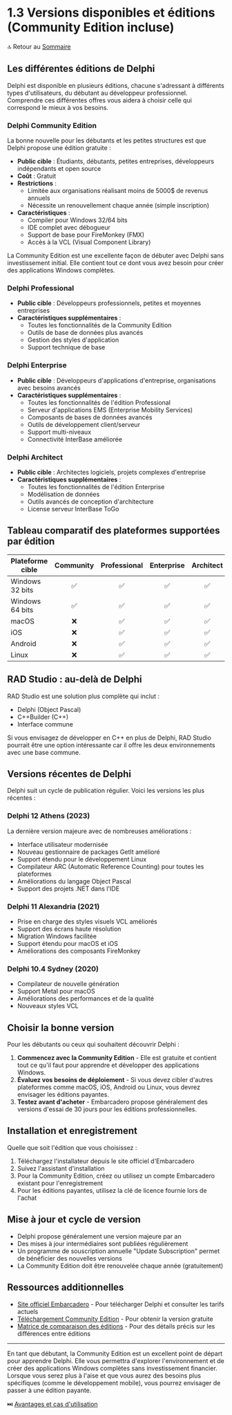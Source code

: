 # 1.3 Versions disponibles et éditions (Community Edition incluse)

🔝 Retour au [Sommaire](/SOMMAIRE.md)

## Les différentes éditions de Delphi

Delphi est disponible en plusieurs éditions, chacune s'adressant à différents types d'utilisateurs, du débutant au développeur professionnel. Comprendre ces différentes offres vous aidera à choisir celle qui correspond le mieux à vos besoins.

### Delphi Community Edition

La bonne nouvelle pour les débutants et les petites structures est que Delphi propose une édition gratuite :

- **Public cible** : Étudiants, débutants, petites entreprises, développeurs indépendants et open source
- **Coût** : Gratuit
- **Restrictions** :
  - Limitée aux organisations réalisant moins de 5000$ de revenus annuels
  - Nécessite un renouvellement chaque année (simple inscription)
- **Caractéristiques** :
  - Compiler pour Windows 32/64 bits
  - IDE complet avec débogueur
  - Support de base pour FireMonkey (FMX)
  - Accès à la VCL (Visual Component Library)

La Community Edition est une excellente façon de débuter avec Delphi sans investissement initial. Elle contient tout ce dont vous avez besoin pour créer des applications Windows complètes.

### Delphi Professional

- **Public cible** : Développeurs professionnels, petites et moyennes entreprises
- **Caractéristiques supplémentaires** :
  - Toutes les fonctionnalités de la Community Edition
  - Outils de base de données plus avancés
  - Gestion des styles d'application
  - Support technique de base

### Delphi Enterprise

- **Public cible** : Développeurs d'applications d'entreprise, organisations avec besoins avancés
- **Caractéristiques supplémentaires** :
  - Toutes les fonctionnalités de l'édition Professional
  - Serveur d'applications EMS (Enterprise Mobility Services)
  - Composants de bases de données avancés
  - Outils de développement client/serveur
  - Support multi-niveaux
  - Connectivité InterBase améliorée

### Delphi Architect

- **Public cible** : Architectes logiciels, projets complexes d'entreprise
- **Caractéristiques supplémentaires** :
  - Toutes les fonctionnalités de l'édition Enterprise
  - Modélisation de données
  - Outils avancés de conception d'architecture
  - License serveur InterBase ToGo

## Tableau comparatif des plateformes supportées par édition

| Plateforme cible          | Community | Professional | Enterprise | Architect |
|---------------------------|:---------:|:------------:|:----------:|:---------:|
| Windows 32 bits           |     ✅    |      ✅      |     ✅     |     ✅    |
| Windows 64 bits           |     ✅    |      ✅      |     ✅     |     ✅    |
| macOS                     |     ❌    |      ✅      |     ✅     |     ✅    |
| iOS                       |     ❌    |      ✅      |     ✅     |     ✅    |
| Android                   |     ❌    |      ✅      |     ✅     |     ✅    |
| Linux                     |     ❌    |      ✅      |     ✅     |     ✅    |

## RAD Studio : au-delà de Delphi

RAD Studio est une solution plus complète qui inclut :
- Delphi (Object Pascal)
- C++Builder (C++)
- Interface commune

Si vous envisagez de développer en C++ en plus de Delphi, RAD Studio pourrait être une option intéressante car il offre les deux environnements avec une base commune.

## Versions récentes de Delphi

Delphi suit un cycle de publication régulier. Voici les versions les plus récentes :

### Delphi 12 Athens (2023)

La dernière version majeure avec de nombreuses améliorations :
- Interface utilisateur modernisée
- Nouveau gestionnaire de packages GetIt amélioré
- Support étendu pour le développement Linux
- Compilateur ARC (Automatic Reference Counting) pour toutes les plateformes
- Améliorations du langage Object Pascal
- Support des projets .NET dans l'IDE

### Delphi 11 Alexandria (2021)

- Prise en charge des styles visuels VCL améliorés
- Support des écrans haute résolution
- Migration Windows facilitée
- Support étendu pour macOS et iOS
- Améliorations des composants FireMonkey

### Delphi 10.4 Sydney (2020)

- Compilateur de nouvelle génération
- Support Metal pour macOS
- Améliorations des performances et de la qualité
- Nouveaux styles VCL

## Choisir la bonne version

Pour les débutants ou ceux qui souhaitent découvrir Delphi :
1. **Commencez avec la Community Edition** - Elle est gratuite et contient tout ce qu'il faut pour apprendre et développer des applications Windows.
2. **Évaluez vos besoins de déploiement** - Si vous devez cibler d'autres plateformes comme macOS, iOS, Android ou Linux, vous devrez envisager les éditions payantes.
3. **Testez avant d'acheter** - Embarcadero propose généralement des versions d'essai de 30 jours pour les éditions professionnelles.

## Installation et enregistrement

Quelle que soit l'édition que vous choisissez :
1. Téléchargez l'installateur depuis le site officiel d'Embarcadero
2. Suivez l'assistant d'installation
3. Pour la Community Edition, créez ou utilisez un compte Embarcadero existant pour l'enregistrement
4. Pour les éditions payantes, utilisez la clé de licence fournie lors de l'achat

## Mise à jour et cycle de version

- Delphi propose généralement une version majeure par an
- Des mises à jour intermédiaires sont publiées régulièrement
- Un programme de souscription annuelle "Update Subscription" permet de bénéficier des nouvelles versions
- La Community Edition doit être renouvelée chaque année (gratuitement)

## Ressources additionnelles

- [Site officiel Embarcadero](https://www.embarcadero.com) - Pour télécharger Delphi et consulter les tarifs actuels
- [Téléchargement Community Edition](https://www.embarcadero.com/products/delphi/starter/free-download) - Pour obtenir la version gratuite
- [Matrice de comparaison des éditions](https://www.embarcadero.com/products/delphi/product-editions) - Pour des détails précis sur les différences entre éditions

---

En tant que débutant, la Community Edition est un excellent point de départ pour apprendre Delphi. Elle vous permettra d'explorer l'environnement et de créer des applications Windows complètes sans investissement financier. Lorsque vous serez plus à l'aise et que vous aurez des besoins plus spécifiques (comme le développement mobile), vous pourrez envisager de passer à une édition payante.

⏭️ [Avantages et cas d'utilisation](/01-introduction-a-delphi/04-avantages-et-cas-dutilisation.md)

